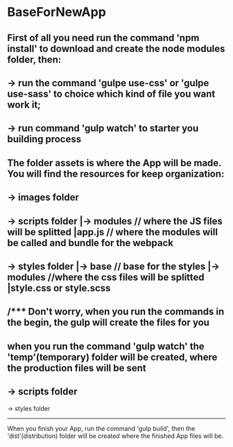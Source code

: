 # BaseForNewApp

First of all you need run the command 'npm install' to download and create the node modules folder, then:
----
-> run the command 'gulpe use-css' or 'gulpe use-sass' to choice which kind of file you want work it;
----
-> run command 'gulp watch' to starter you building process
----
The folder assets is where the App will be made. You will find the resources for 
keep organization:
---
-> images folder
---
-> scripts folder
  |-> modules // where the JS files will be splitted
  |app.js // where the modules will be called and bundle for the webpack 
---
-> styles folder
  |-> base // base for the styles
  |-> modules //where the css files will be splitted
  |style.css or style.scss
---
/*** Don't worry, when you run the commands in the begin, the gulp will create the files for you 
---
when you run the command 'gulp watch' the 'temp'(temporary) folder will be created, where the production files will be sent
---
-> scripts folder
---
-> styles folder

---
When you finish your App, run the command 'gulp build', then the 'dist'(distribution) folder will be created where the finished App files will be.

